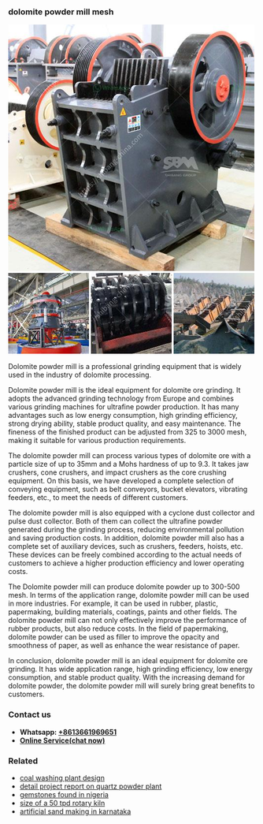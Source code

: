 <h3>dolomite powder mill mesh</h3><img src='1708499480.jpg' alt=''><p>Dolomite powder mill is a professional grinding equipment that is widely used in the industry of dolomite processing.</p><p>Dolomite powder mill is the ideal equipment for dolomite ore grinding. It adopts the advanced grinding technology from Europe and combines various grinding machines for ultrafine powder production. It has many advantages such as low energy consumption, high grinding efficiency, strong drying ability, stable product quality, and easy maintenance. The fineness of the finished product can be adjusted from 325 to 3000 mesh, making it suitable for various production requirements.</p><p>The dolomite powder mill can process various types of dolomite ore with a particle size of up to 35mm and a Mohs hardness of up to 9.3. It takes jaw crushers, cone crushers, and impact crushers as the core crushing equipment. On this basis, we have developed a complete selection of conveying equipment, such as belt conveyors, bucket elevators, vibrating feeders, etc., to meet the needs of different customers.</p><p>The dolomite powder mill is also equipped with a cyclone dust collector and pulse dust collector. Both of them can collect the ultrafine powder generated during the grinding process, reducing environmental pollution and saving production costs. In addition, dolomite powder mill also has a complete set of auxiliary devices, such as crushers, feeders, hoists, etc. These devices can be freely combined according to the actual needs of customers to achieve a higher production efficiency and lower operating costs.</p><p>The Dolomite powder mill can produce dolomite powder up to 300-500 mesh. In terms of the application range, dolomite powder mill can be used in more industries. For example, it can be used in rubber, plastic, papermaking, building materials, coatings, paints and other fields. The dolomite powder mill can not only effectively improve the performance of rubber products, but also reduce costs. In the field of papermaking, dolomite powder can be used as filler to improve the opacity and smoothness of paper, as well as enhance the wear resistance of paper.</p><p>In conclusion, dolomite powder mill is an ideal equipment for dolomite ore grinding. It has wide application range, high grinding efficiency, low energy consumption, and stable product quality. With the increasing demand for dolomite powder, the dolomite powder mill will surely bring great benefits to customers.</p><h3>Contact us</h3><ul><li><strong>Whatsapp:&nbsp;<a href="https://wa.me/8613661969651">+8613661969651</a></strong></li><li><a href="https://swt.shibang-china.com/?git&amp;zhl&amp;dolomite powder mill mesh"><strong>Online Service(chat now)</strong></a></li></ul><h3>Related</h3><ul><li><a href='coal washing plant design.md'>coal washing plant design</a></li><li><a href='detail project report on quartz powder plant.md'>detail project report on quartz powder plant</a></li><li><a href='gemstones found in nigeria.md'>gemstones found in nigeria</a></li><li><a href='size of a 50 tpd rotary kiln.md'>size of a 50 tpd rotary kiln</a></li><li><a href='artificial sand making in karnataka.md'>artificial sand making in karnataka</a></li></ul>